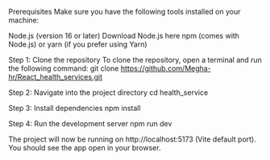 Prerequisites
Make sure you have the following tools installed on your machine:

Node.js (version 16 or later) Download Node.js here
npm (comes with Node.js) or yarn (if you prefer using Yarn)

Step 1: Clone the repository
To clone the repository, open a terminal and run the following command:
git clone https://github.com/Megha-hr/React_health_services.git

Step 2: Navigate into the project directory
 cd health_service
 
 Step 3: Install dependencies
 npm install

 Step 4: Run the development server
 npm run dev

 The project will now be running on http://localhost:5173 (Vite default port). You should see the app open in your browser.
 
